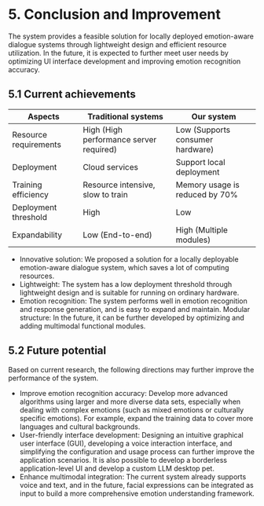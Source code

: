 # 5. Conclusion and Improvement 

The system provides a feasible solution for locally deployed emotion-aware dialogue systems through lightweight design and efficient resource utilization. In the future, it is expected to further meet user needs by optimizing UI interface development and improving emotion recognition accuracy.

## 5.1 Current achievements

| Aspects               | Traditional systems                       | Our system                              |
|-----------------------|-------------------------------------------|-----------------------------------------|
| Resource requirements | High (High performance server required)   | Low (Supports consumer hardware)        |
| Deployment            | Cloud services                            | Support local deployment                |
| Training efficiency   | Resource intensive, slow to train         | Memory usage is reduced by 70%          |
| Deployment threshold  | High                                      | Low                                     |
| Expandability         | Low (End-to-end)                          | High (Multiple modules)                 |


- Innovative solution: We proposed a solution for a locally deployable emotion-aware dialogue system, which saves a lot of computing resources.
- Lightweight: The system has a low deployment threshold through lightweight design and is suitable for running on ordinary hardware.
- Emotion recognition: The system performs well in emotion recognition and response generation, and is easy to expand and maintain.
Modular structure: In the future, it can be further developed by optimizing and adding multimodal functional modules.

## 5.2 Future potential

Based on current research, the following directions may further improve the performance of the system.
- Improve emotion recognition accuracy: Develop more advanced algorithms using larger and more diverse data sets, especially when dealing with complex emotions (such as mixed emotions or culturally specific emotions). For example, expand the training data to cover more languages and cultural backgrounds.
- User-friendly interface development: Designing an intuitive graphical user interface (GUI), developing a voice interaction interface, and simplifying the configuration and usage process can further improve the application scenarios. It is also possible to develop a borderless application-level UI and develop a custom LLM desktop pet.
- Enhance multimodal integration: The current system already supports voice and text, and in the future, facial expressions can be integrated as input to build a more comprehensive emotion understanding framework.
